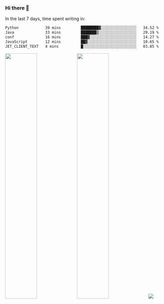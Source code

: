 ### Hi there 👋

In the last 7 days, time spent writing in:

<!--START_SECTION:waka-->

```txt
Python            39 mins         ████████▓░░░░░░░░░░░░░░░░   34.52 %
Java              33 mins         ███████▒░░░░░░░░░░░░░░░░░   29.19 %
conf              16 mins         ███▓░░░░░░░░░░░░░░░░░░░░░   14.27 %
JavaScript        12 mins         ██▓░░░░░░░░░░░░░░░░░░░░░░   10.65 %
JET_CLIENT_TEXT   4 mins          █░░░░░░░░░░░░░░░░░░░░░░░░   03.85 %
```

<!--END_SECTION:waka-->

<img src="https://wakatime.com/share/@jimtje/5d0c92de-08f8-4a72-8f2f-6a9693d1e318.svg" width=45% height=45%> <img src="https://wakatime.com/share/@jimtje/501498ae-bda5-4da7-a89d-b40bcdd5556d.svg" width=45% height=45%>
![](https://hit.yhype.me/github/profile?user_id=43537315)
